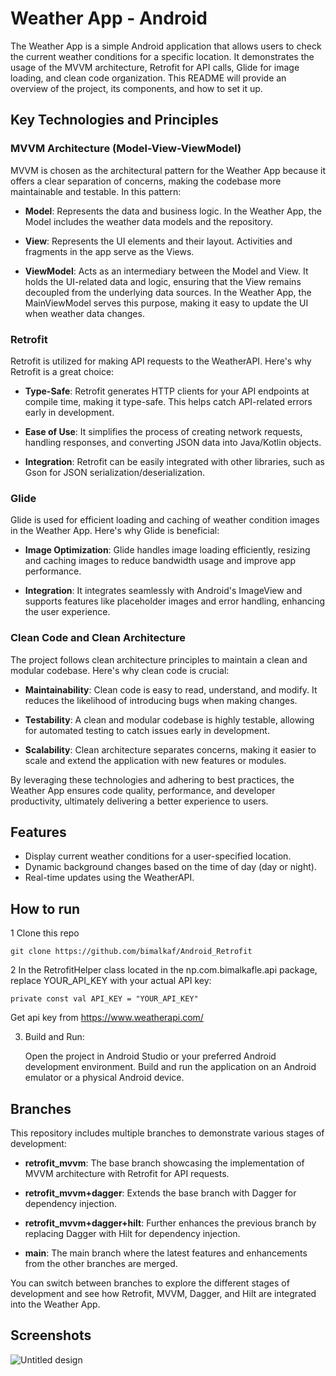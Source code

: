 # Weather App - Android


The Weather App is a simple Android application that allows users to check the current weather conditions for a specific location. It demonstrates the usage of the MVVM architecture, Retrofit for API calls, Glide for image loading, and clean code organization. This README will provide an overview of the project, its components, and how to set it up.


## Key Technologies and Principles

### MVVM Architecture (Model-View-ViewModel)

MVVM is chosen as the architectural pattern for the Weather App because it offers a clear separation of concerns, making the codebase more maintainable and testable. In this pattern:

- **Model**: Represents the data and business logic. In the Weather App, the Model includes the weather data models and the repository.

- **View**: Represents the UI elements and their layout. Activities and fragments in the app serve as the Views.

- **ViewModel**: Acts as an intermediary between the Model and View. It holds the UI-related data and logic, ensuring that the View remains decoupled from the underlying data sources. In the Weather App, the MainViewModel serves this purpose, making it easy to update the UI when weather data changes.

### Retrofit

Retrofit is utilized for making API requests to the WeatherAPI. Here's why Retrofit is a great choice:

- **Type-Safe**: Retrofit generates HTTP clients for your API endpoints at compile time, making it type-safe. This helps catch API-related errors early in development.

- **Ease of Use**: It simplifies the process of creating network requests, handling responses, and converting JSON data into Java/Kotlin objects.

- **Integration**: Retrofit can be easily integrated with other libraries, such as Gson for JSON serialization/deserialization.

### Glide

Glide is used for efficient loading and caching of weather condition images in the Weather App. Here's why Glide is beneficial:

- **Image Optimization**: Glide handles image loading efficiently, resizing and caching images to reduce bandwidth usage and improve app performance.

- **Integration**: It integrates seamlessly with Android's ImageView and supports features like placeholder images and error handling, enhancing the user experience.

### Clean Code and Clean Architecture

The project follows clean architecture principles to maintain a clean and modular codebase. Here's why clean code is crucial:

- **Maintainability**: Clean code is easy to read, understand, and modify. It reduces the likelihood of introducing bugs when making changes.

- **Testability**: A clean and modular codebase is highly testable, allowing for automated testing to catch issues early in development.

- **Scalability**: Clean architecture separates concerns, making it easier to scale and extend the application with new features or modules.

By leveraging these technologies and adhering to best practices, the Weather App ensures code quality, performance, and developer productivity, ultimately delivering a better experience to users.



## Features

- Display current weather conditions for a user-specified location.
- Dynamic background changes based on the time of day (day or night).
- Real-time updates using the WeatherAPI.

## How to run 
1 Clone this repo 

`git clone https://github.com/bimalkaf/Android_Retrofit`

2 In the RetrofitHelper class located in the np.com.bimalkafle.api package, replace YOUR_API_KEY with your actual API key:

`private const val API_KEY = "YOUR_API_KEY"`

Get api key from https://www.weatherapi.com/

3. Build and Run:
   
   Open the project in Android Studio or your preferred Android development environment. Build and run the application on an Android emulator or a physical Android device.

## Branches

This repository includes multiple branches to demonstrate various stages of development:

- **retrofit_mvvm**: The base branch showcasing the implementation of MVVM architecture with Retrofit for API requests.
  
- **retrofit_mvvm+dagger**: Extends the base branch with Dagger for dependency injection.
  
- **retrofit_mvvm+dagger+hilt**: Further enhances the previous branch by replacing Dagger with Hilt for dependency injection.

- **main**: The main branch where the latest features and enhancements from the other branches are merged.

You can switch between branches to explore the different stages of development and see how Retrofit, MVVM, Dagger, and Hilt are integrated into the Weather App.


## Screenshots

![Untitled design](https://github.com/bimalkaf/Android_Retrofit/assets/60041910/b63a1f88-88f4-441c-bad4-a928b3451f1c)


